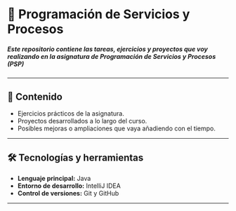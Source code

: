 # 🚀 Programación de Servicios y Procesos

##### Este repositorio contiene las **tareas, ejercicios y proyectos** que voy realizando en la asignatura de **Programación de Servicios y Procesos** (PSP)
---

## 📌 Contenido
- Ejercicios prácticos de la asignatura.
- Proyectos desarrollados a lo largo del curso.
- Posibles mejoras o ampliaciones que vaya añadiendo con el tiempo.

---

## 🛠️ Tecnologías y herramientas
- **Lenguaje principal:** Java  
- **Entorno de desarrollo:** IntelliJ IDEA
- **Control de versiones:** Git y GitHub  

---

